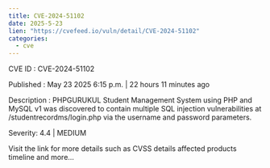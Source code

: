 ```yaml
---
title: CVE-2024-51102
date: 2025-5-23
lien: "https://cvefeed.io/vuln/detail/CVE-2024-51102"
categories:
  - cve
---
```


CVE ID : CVE-2024-51102

Published :  May 23
2025
6:15 p.m. | 22 hours
11 minutes ago

Description : PHPGURUKUL Student Management System using PHP and MySQL v1 was discovered to contain multiple SQL injection vulnerabilities at /studentrecordms/login.php via the username and password parameters.

Severity: 4.4 | MEDIUM

Visit the link for more details
such as CVSS details
affected products
timeline
and more...
